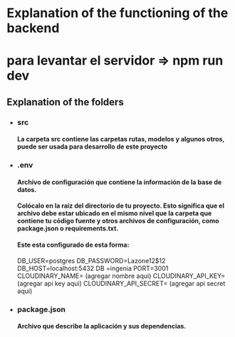 # Explanation of the functioning of the backend
# para levantar el servidor => npm run dev
## Explanation of the folders

- ### src

  #### La carpeta src contiene las carpetas rutas, modelos y algunos otros, puede ser usada para desarrollo de este proyecto

- ### .env

  #### Archivo de configuración que contiene la información de la base de datos.

  #### Colócalo en la raíz del directorio de tu proyecto. Esto significa que el archivo debe estar ubicado en el mismo nivel que la carpeta que contiene tu código fuente y otros archivos de configuración, como package.json o requirements.txt.

  #### Este esta configurado de esta forma:

  DB_USER=postgres
  DB_PASSWORD=Lazone12$12
  DB_HOST=localhost:5432
  DB =ingenia
  PORT=3001
  CLOUDINARY_NAME= (agregar nombre aqui)
  CLOUDINARY_API_KEY= (agregar api key aqui)
  CLOUDINARY_API_SECRET= (agregar api secret aqui)
- ### package.json

  #### Archivo que describe la aplicación y sus dependencias.